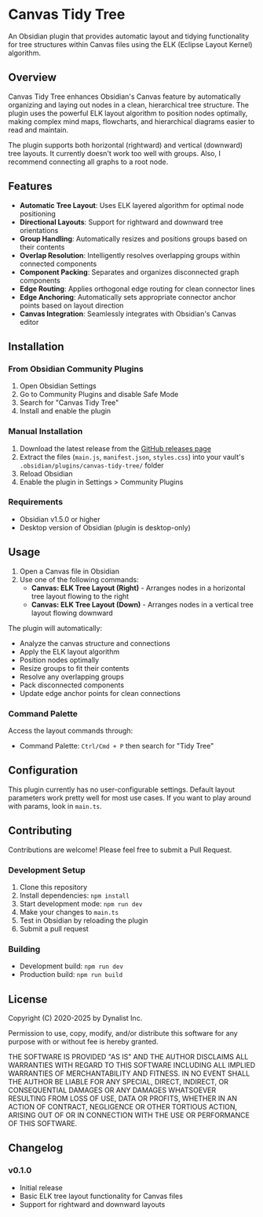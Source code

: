 # Canvas Tidy Tree

An Obsidian plugin that provides automatic layout and tidying functionality for tree structures within Canvas files using the ELK (Eclipse Layout Kernel) algorithm.

## Overview

Canvas Tidy Tree enhances Obsidian's Canvas feature by automatically organizing and laying out nodes in a clean, hierarchical tree structure. The plugin uses the powerful ELK layout algorithm to position nodes optimally, making complex mind maps, flowcharts, and hierarchical diagrams easier to read and maintain.

The plugin supports both horizontal (rightward) and vertical (downward) tree layouts. It currently doesn't work too well with groups. Also, I recommend connecting all graphs to a root node.

## 

## Features

- **Automatic Tree Layout**: Uses ELK layered algorithm for optimal node positioning
- **Directional Layouts**: Support for rightward and downward tree orientations
- **Group Handling**: Automatically resizes and positions groups based on their contents
- **Overlap Resolution**: Intelligently resolves overlapping groups within connected components
- **Component Packing**: Separates and organizes disconnected graph components
- **Edge Routing**: Applies orthogonal edge routing for clean connector lines
- **Edge Anchoring**: Automatically sets appropriate connector anchor points based on layout direction
- **Canvas Integration**: Seamlessly integrates with Obsidian's Canvas editor

## Installation

### From Obsidian Community Plugins

1. Open Obsidian Settings
2. Go to Community Plugins and disable Safe Mode
3. Search for "Canvas Tidy Tree"
4. Install and enable the plugin

### Manual Installation

1. Download the latest release from the [GitHub releases page](https://github.com/your-repo/canvas-tidy-tree/releases)
2. Extract the files (`main.js`, `manifest.json`, `styles.css`) into your vault's `.obsidian/plugins/canvas-tidy-tree/` folder
3. Reload Obsidian
4. Enable the plugin in Settings > Community Plugins

### Requirements

- Obsidian v1.5.0 or higher
- Desktop version of Obsidian (plugin is desktop-only)

## Usage

1. Open a Canvas file in Obsidian
2. Use one of the following commands:
   - **Canvas: ELK Tree Layout (Right)** - Arranges nodes in a horizontal tree layout flowing to the right
   - **Canvas: ELK Tree Layout (Down)** - Arranges nodes in a vertical tree layout flowing downward

The plugin will automatically:
- Analyze the canvas structure and connections
- Apply the ELK layout algorithm
- Position nodes optimally
- Resize groups to fit their contents
- Resolve any overlapping groups
- Pack disconnected components
- Update edge anchor points for clean connections

### Command Palette

Access the layout commands through:
- Command Palette: `Ctrl/Cmd + P` then search for "Tidy Tree"

## Configuration

This plugin currently has no user-configurable settings. Default layout parameters work pretty well for most use cases. If you want to play around with params, look in `main.ts`.

## Contributing

Contributions are welcome! Please feel free to submit a Pull Request.

### Development Setup

1. Clone this repository
2. Install dependencies: `npm install`
3. Start development mode: `npm run dev`
4. Make your changes to `main.ts`
5. Test in Obsidian by reloading the plugin
6. Submit a pull request

### Building

- Development build: `npm run dev`
- Production build: `npm run build`

## License

Copyright (C) 2020-2025 by Dynalist Inc.

Permission to use, copy, modify, and/or distribute this software for any purpose with or without fee is hereby granted.

THE SOFTWARE IS PROVIDED "AS IS" AND THE AUTHOR DISCLAIMS ALL WARRANTIES WITH REGARD TO THIS SOFTWARE INCLUDING ALL IMPLIED WARRANTIES OF MERCHANTABILITY AND FITNESS. IN NO EVENT SHALL THE AUTHOR BE LIABLE FOR ANY SPECIAL, DIRECT, INDIRECT, OR CONSEQUENTIAL DAMAGES OR ANY DAMAGES WHATSOEVER RESULTING FROM LOSS OF USE, DATA OR PROFITS, WHETHER IN AN ACTION OF CONTRACT, NEGLIGENCE OR OTHER TORTIOUS ACTION, ARISING OUT OF OR IN CONNECTION WITH THE USE OR PERFORMANCE OF THIS SOFTWARE.

## Changelog

### v0.1.0
- Initial release
- Basic ELK tree layout functionality for Canvas files
- Support for rightward and downward layouts
